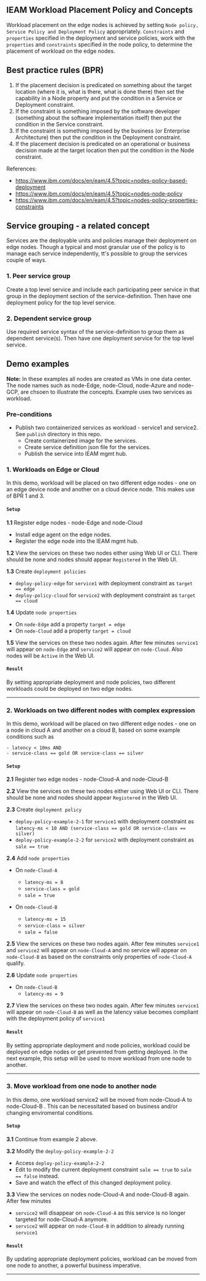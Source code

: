 ## IEAM Workload Placement Policy and Concepts

Workload placement on the edge nodes is achieved by setting `Node policy, Service Policy and Deployment Policy` appropriately. 
`Constraints` and `properties` specified in the deployment and service policies, work with the `properties` and `constraints` specified in the node policy, to determine the placement of workload on the edge nodes.

## Best practice rules (BPR)

1. If the placement decision is predicated on something about the target location (where it is, what is there, what is done there) then set the capability in a Node property and put the condition in a Service or Deployment constraint.
2. If the constraint is something imposed by the software developer (something about the software implementation itself) then put the condition in the Service constraint.
3. If the constraint is something imposed by the business (or Enterprise Architecture) then put the condition in the Deployment constraint.
4. If the placement decision is predicated on an operational or business decision made at the target location then put the condition in the Node constraint.

References: 
- https://www.ibm.com/docs/en/eam/4.5?topic=nodes-policy-based-deployment
- https://www.ibm.com/docs/en/eam/4.5?topic=nodes-node-policy
- https://www.ibm.com/docs/en/eam/4.5?topic=nodes-policy-properties-constraints

## Service grouping - a related concept
Services are the deployable units and policies manage their deployment on edge nodes. Though a typical and most granular use of the policy is to manage each service independently, tt's possible to group the services couple of ways.

### 1. Peer service group
Create a top level service and include each participating peer service in that group in the deployment section of the service-definition. Then have one deployment policy for the top level service.

### 2. Dependent service group
Use required service syntax of the service-definition to group them as dependent service(s). Then have one deployment service for the top level service.

## Demo examples
**Note:** In these examples all nodes are created as VMs in one data center. The node names such as node-Edge, node-Cloud, node-Azure and node-GCP, are chsoen to illustrate the concepts. Example uses two services as workload.  

### Pre-conditions
- Publish two containerized services as workload - service1 and service2. See `publish` directory in this repo.
  - Create containerized image for the services.
  - Create service definition json file for the services.
  - Publish the service into IEAM mgmt hub.

### 1. Workloads on Edge or Cloud 
In this demo, workload will be placed on two different edge nodes - one on an edge device node and another on a cloud device node. This makes use of BPR 1 and 3. 

#### `Setup`
**1.1** Register edge nodes - node-Edge and node-Cloud
  - Install edge agent on the edge nodes.
  - Register the edge node into the IEAM mgmt hub.

**1.2** View the services on these two nodes either using Web UI or CLI. There should be none and nodes should appear `Registered` in the Web UI. 

**1.3** Create `deployment policies`
  - `deploy-policy-edge` for `service1` with deployment constraint as `target == edge`
  - `deploy-policy-cloud` for `service2` with deployment constraint as `target == cloud`

**1.4** Update `node properties`
  - On `node-Edge` add a property `target = edge`
  - On `node-Cloud` add a property `target = cloud`

**1.5** View the services on these two nodes again. After few minutes `service1` will appear on `node-Edge` and `service2` will appear on `node-Cloud`. Also nodes will be `Active` in the Web UI. 

#### `Result`
By setting appropriate deployment and node policies, two different workloads could be deployed on two edge nodes. 

--------

### 2. Workloads on two different nodes with complex expression 
In this demo, workload will be placed on two different edge nodes - one on a node in cloud A and another on a cloud B, based on some example conditions such as 
```
- latency < 10ms AND
- service-class == gold OR service-class == silver
```

#### `Setup`
**2.1** Register two edge nodes - node-Cloud-A and node-Cloud-B

**2.2** View the services on these two nodes either using Web UI or CLI. There should be none and nodes should appear `Registered` in the Web UI. 

**2.3** Create `deployment policy`
  - `deploy-policy-example-2-1` for `service1` with deployment constraint as `latency-ms < 10 AND (service-class == gold OR service-class == silver)`
  - `deploy-policy-example-2-2` for `service2` with deployment constraint as `sale == true`

**2.4** Add `node properties`
  - On `node-Cloud-A` 
    - `latency-ms = 8`
    - `service-class = gold`
    - `sale = true`
 
  - On `node-Cloud-B`     
    - `latency-ms = 15`
    - `service-class = silver`
    - `sale = false`
   
**2.5** View the services on these two nodes again. After few minutes `service1` and `service2` will appear on `node-Cloud-A` and no service will appear on `node-Cloud-B` as based on the constraints only properties of `node-Cloud-A` qualify.

**2.6** Update `node properties`
  - On `node-Cloud-B`     
    - `latency-ms = 9`

**2.7** View the services on these two nodes again. After few minutes `service1` will appear on `node-Cloud-B` as well as the latency value becomes compliant with the deployment policy of `service1` 

#### `Result`
By setting appropriate deployment and node policies, workload could be deployed on edge nodes or get prevented from getting deployed. In the next example, this setup will be used to move workload from one node to another.

--------

### 3. Move workload from one node to another node 
In this demo, one workload service2 will be moved from node-Cloud-A to node-Cloud-B . This can be necessitated based on business and/or changing enviromental conditions. 

#### `Setup`
**3.1** Continue from example 2 above. 

**3.2** Modify the `deploy-policy-example-2-2` 
  - Access `deploy-policy-example-2-2`
  - Edit to modify the current deployment constraint `sale == true` to `sale == false` instead.
  - Save and watch the effect of this changed deployment policy.

**3.3** View the services on nodes node-Cloud-A and node-Cloud-B again. After few minutes 
  - `service2` will disappear on `node-Cloud-A` as this service is no longer targeted for node-Cloud-A anymore.
  - `service2` will appear on `node-Cloud-B` in addition to already running `service1` 

#### `Result`
By updating appropriate deployment policies, workload can be moved from one node to another, a powerful business imperative.

--------
